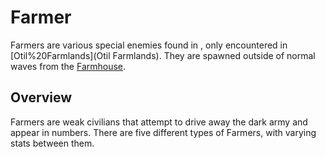 # Farmer

Farmers are various special enemies found in , only encountered in [Otil%20Farmlands](Otil Farmlands). They are spawned outside of normal waves from the [Farmhouse](Farmhouse).
## Overview

Farmers are weak civilians that attempt to drive away the dark army and appear in numbers. There are five different types of Farmers, with varying stats between them.
